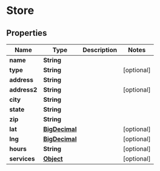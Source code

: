 
# Store

## Properties
Name | Type | Description | Notes
------------ | ------------- | ------------- | -------------
**name** | **String** |  | 
**type** | **String** |  |  [optional]
**address** | **String** |  | 
**address2** | **String** |  |  [optional]
**city** | **String** |  | 
**state** | **String** |  | 
**zip** | **String** |  | 
**lat** | [**BigDecimal**](BigDecimal.md) |  |  [optional]
**lng** | [**BigDecimal**](BigDecimal.md) |  |  [optional]
**hours** | **String** |  |  [optional]
**services** | [**Object**](.md) |  |  [optional]




